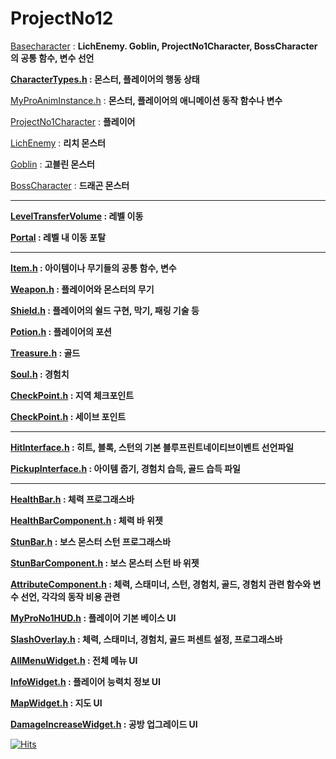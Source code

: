 # ProjectNo12
[Basecharacter](https://github.com/xodnr7727/ProjectNo12/blob/master/ProjectNo1/Public/Characters/BaseCharacter.h) : **LichEnemy. Goblin, ProjectNo1Character, BossCharacter의 공통 함수, 변수 선언**

**[CharacterTypes.h](https://github.com/xodnr7727/ProjectNo12/blob/master/ProjectNo1/Public/CharacterTypes.h) : 몬스터, 플레이어의 행동 상태**

[MyProAnimInstance.h](https://github.com/xodnr7727/ProjectNo12/blob/master/ProjectNo1/Public/MyProAnimInstance.h) : **몬스터, 플레이어의 애니메이션 동작 함수나 변수**

[ProjectNo1Character](https://github.com/xodnr7727/ProjectNo12/blob/master/ProjectNo1/ProjectNo1Character.h) : **플레이어**

[LichEnemy](https://github.com/xodnr7727/ProjectNo12/blob/master/ProjectNo1/LichEnemy.h) : **리치 몬스터**

[Goblin](https://github.com/xodnr7727/ProjectNo12/blob/master/ProjectNo1/Public/Goblin.h) : **고블린 몬스터**

[BossCharacter](https://github.com/xodnr7727/ProjectNo12/blob/master/ProjectNo1/Public/BossCharacter.h) : **드래곤 몬스터**

---

**[LevelTransferVolume](https://github.com/xodnr7727/ProjectNo12/blob/master/ProjectNo1/LevelTransferVolume.h) : 레벨 이동**

**[Portal](https://github.com/xodnr7727/ProjectNo12/blob/master/ProjectNo1/Public/Portal.h) : 레벨 내 이동 포탈**

---

**[Item.h](https://github.com/xodnr7727/ProjectNo12/blob/master/ProjectNo1/Public/Item.h) : 아이템이나 무기들의 공통 함수, 변수**

**[Weapon.h](https://github.com/xodnr7727/ProjectNo12/blob/master/ProjectNo1/Public/Weapons/Weapon.h) : 플레이어와 몬스터의 무기**

**[Shield.h](https://github.com/xodnr7727/ProjectNo12/blob/master/ProjectNo1/Public/Weapons/Shield.h) : 플레이어의 쉴드 구현, 막기, 패링 기술 등**

**[Potion.h](https://github.com/xodnr7727/ProjectNo12/blob/master/ProjectNo1/Public/Weapons/Potion.h) : 플레이어의 포션**

**[Treasure.h](https://github.com/xodnr7727/ProjectNo12/blob/master/ProjectNo1/Public/Items/Treasure.h) : 골드**

**[Soul.h](https://github.com/xodnr7727/ProjectNo12/blob/master/ProjectNo1/Public/Soul.h) : 경험치**

**[CheckPoint.h](https://github.com/xodnr7727/ProjectNo12/blob/master/ProjectNo1/Public/CheckPoint.h) : 지역 체크포인트**

**[CheckPoint.h](https://github.com/xodnr7727/ProjectNo12/blob/master/ProjectNo1/Public/BlessingPoint.h) : 세이브 포인트**

---

**[HitInterface.h](https://github.com/xodnr7727/ProjectNo12/blob/master/ProjectNo1/Public/Interfaces/HitInterface.h) : 히트, 블록, 스턴의 기본 블루프린트네이티브이벤트 선언파일**

**[PickupInterface.h](https://github.com/xodnr7727/ProjectNo12/blob/master/ProjectNo1/Public/Interfaces/PickupInterface.h) : 아이템 줍기, 경험치 습득, 골드 습득 파일**

---

**[HealthBar.h](https://github.com/xodnr7727/ProjectNo12/blob/master/ProjectNo1/Public/HUD/HealthBar.h) : 체력 프로그래스바** 

**[HealthBarComponent.h](https://github.com/xodnr7727/ProjectNo12/blob/master/ProjectNo1/Public/HUD/HealthBarComponent.h) : 체력 바 위젯** 

**[StunBar.h](https://github.com/xodnr7727/ProjectNo12/blob/master/ProjectNo1/Public/HUD/StunBar.h) : 보스 몬스터 스턴 프로그래스바**

**[StunBarComponent.h](https://github.com/xodnr7727/ProjectNo12/blob/master/ProjectNo1/Public/HUD/StunBarComponent.h) : 보스 몬스터 스턴 바 위젯**

**[AttributeComponent.h](https://github.com/xodnr7727/ProjectNo12/blob/master/ProjectNo1/Public/Components/AttributeComponent.h) : 체력, 스태미너, 스턴, 경험치, 골드, 경험치 관련 함수와 변수 선언, 각각의 동작 비용 관련**

**[MyProNo1HUD.h](https://github.com/xodnr7727/ProjectNo12/blob/master/ProjectNo1/Public/HUD/MyProNo1HUD.h) : 플레이어 기본 베이스 UI**

**[SlashOverlay.h](https://github.com/xodnr7727/ProjectNo12/blob/master/ProjectNo1/Public/HUD/SlashOverlay.h) : 체력, 스태미너, 경험치, 골드 퍼센트 설정, 프로그래스바**

**[AllMenuWidget.h](https://github.com/xodnr7727/ProjectNo12/blob/master/ProjectNo1/Public/HUD/AllMenuWidget.h) : 전체 메뉴 UI**

**[InfoWidget.h](https://github.com/xodnr7727/ProjectNo12/blob/master/ProjectNo1/Public/HUD/InfoWidget.h) : 플레이어 능력치 정보 UI**

**[MapWidget.h](https://github.com/xodnr7727/ProjectNo12/blob/master/ProjectNo1/Public/HUD/MapWidget.h) : 지도 UI**

**[DamageIncreaseWidget.h](https://github.com/xodnr7727/ProjectNo12/blob/master/ProjectNo1/Public/HUD/DamageIncreaseWidget.h) : 공방 업그레이드 UI**

[![Hits](https://hits.seeyoufarm.com/api/count/incr/badge.svg?url=https%3A%2F%2Fgithub.com%2Fxodnr7727%2FTaeWook&count_bg=%2379C83D&title_bg=%23555555&icon=&icon_color=%23E7E7E7&title=hits&edge_flat=false)](https://hits.seeyoufarm.com)
